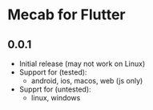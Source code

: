 # Mecab for Flutter

## 0.0.1

* Initial release (may not work on Linux)
* Support for (tested):
  * android, ios, macos, web (js only)
* Supprt for (untested):
  * linux, windows

